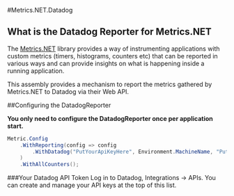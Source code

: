 #Metrics.NET.Datadog
## What is the Datadog Reporter for Metrics.NET
The [Metrics.NET](https://github.com/Recognos/Metrics.NET) library provides a way of instrumenting applications with custom metrics (timers, histograms, counters etc) that can be reported in various ways and can provide insights on what is happening inside a running application.

This assembly provides a mechanism to report the metrics gathered by Metrics.NET to Datadog via their Web API.

##Configuring the DatadogReporter

**You only need to configure the DatadogReporter once per application start.**

```c#
Metric.Config
	.WithReporting(config => config
		.WithDatadog("PutYourApiKeyHere", Environment.MachineName, "PutYourAppNameHere", TimeSpan.FromSeconds(5))
	)
	.WithAllCounters();
```

###Your Datadog API Token
Log in to Datadog, Integrations -> APIs.
You can create and manage your API keys at the top of this list.
